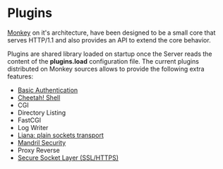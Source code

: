 # Plugins

[Monkey](http://monkey-project.com) on it's architecture, have been designed to be a small core that serves HTTP/1.1 and also provides an API to extend the core behavior.

Plugins are shared library loaded on startup once the Server reads the content of the __plugins.load__ configuration file. The current plugins distributed on Monkey sources allows to provide the following extra features:

 * [Basic Authentication](basic_auth.md)
 * [Cheetah! Shell](cheetah_shell.md)
 * CGI
 * Directory Listing
 * FastCGI
 * Log Writer
 * [Liana: plain sockets transport](liana.md)
 * [Mandril Security](mandril_security.md)
 * Proxy Reverse
 * [Secure Socket Layer (SSL/HTTPS)](polarssl.md)
